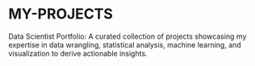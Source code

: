 # MY-PROJECTS
Data Scientist Portfolio: A curated collection of projects showcasing my expertise in data wrangling, statistical analysis, machine learning, and visualization to derive actionable insights.
